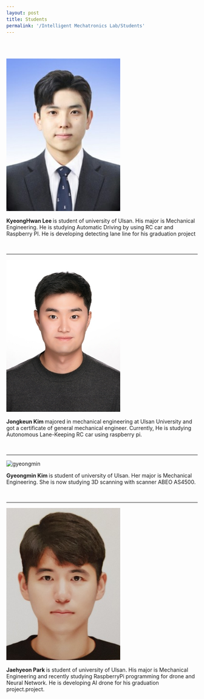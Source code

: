 ```yaml
---
layout: post
title: Students
permalink: '/Intelligent Mechatronics Lab/Students'
---
```


<br><br>

<img src="../assets/img/gyunghwan.jpg" alt="gyunhhwan" width="300">

<strong> KyeongHwan Lee </strong> is student of university of Ulsan. His major is Mechanical Engineering. He is studying Automatic Driving by using RC car and Raspberry PI. He is developing detecting lane line for his graduation project

<br>
<hr>

<img src="../assets/img/jongkeun.jpg" alt="jongkeun" width="300">

<strong> Jongkeun Kim </strong> majored in mechanical engineering at Ulsan University and got a certificate of general mechanical engineer. Currently, He is studying Autonomous Lane-Keeping RC car using raspberry pi. 

<br>
<hr>

<img src="../assets/img/min.png" alt="gyeongmin" width="300">

<strong> Gyeongmin Kim </strong> is student of university of Ulsan. Her major is Mechanical Engineering. She is now studying 3D scanning with scanner ABEO AS4500.  

<br>
<hr>

<img src="../assets/img/Jaehyeon.jpg" alt="Jaehyeon" width="300">

<strong> Jaehyeon Park </strong>is student of university of Ulsan. His major is Mechanical Engineering and recently studying RaspberryPi programming for drone and Neural Network. He is developing AI drone for his graduation project.project. 

<br>